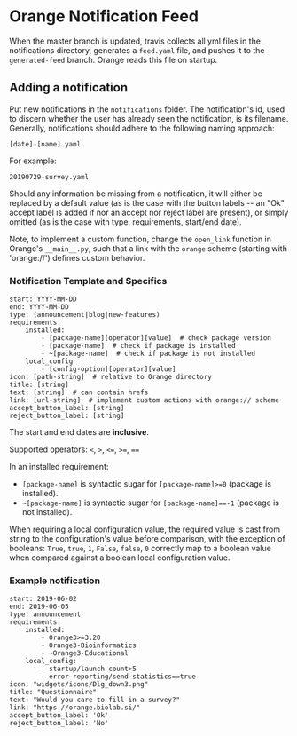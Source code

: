 # Orange Notification Feed

When the master branch is updated, travis collects all yml files in the notifications directory, generates a `feed.yaml` file, and pushes it to the `generated-feed` branch. Orange reads this file on startup.

## Adding a notification

Put new notifications in the `notifications` folder.
The notification's id, used to discern whether the user has already seen the notification, is its filename. Generally, notifications should adhere to the following naming approach:

```
[date]-[name].yaml
```

For example:

```
20190729-survey.yaml
```

Should any information be missing from a notification, it will either be replaced by a default value (as is the case with the button labels -- an "Ok" accept label is added if nor an accept nor reject label are present), or simply omitted (as is the case with type, requirements, start/end date).

Note, to implement a custom function, change the `open_link` function in Orange's `__main__.py`, such that a link with the `orange` scheme (starting with 'orange://') defines custom behavior.

### Notification Template and Specifics

```
start: YYYY-MM-DD
end: YYYY-MM-DD
type: (announcement|blog|new-features)
requirements:
    installed:
        - [package-name][operator][value]  # check package version
        - [package-name]  # check if package is installed
        - ~[package-name]  # check if package is not installed
    local_config  
        - [config-option][operator][value]
icon: [path-string]  # relative to Orange directory
title: [string]
text: [string]  # can contain hrefs
link: [url-string]  # implement custom actions with orange:// scheme
accept_button_label: [string]
reject_button_label: [string]
```

The start and end dates are **inclusive**.

Supported operators: `<`, `>`, `<=`, `>=`, `==`

In an installed requirement:
- `[package-name]` is syntactic sugar for `[package-name]>=0` (package is installed).
- `~[package-name]` is syntactic sugar for `[package-name]==-1` (package is not installed).

When requiring a local configuration value, the required value is cast from string to the configuration's value before comparison, with the exception of booleans: `True`, `true`, `1`, `False`, `false`, `0` correctly map to a boolean value when compared against a boolean local configuration value.

### Example notification

```
start: 2019-06-02
end: 2019-06-05
type: announcement
requirements:
    installed:
        - Orange3>=3.20
        - Orange3-Bioinformatics
        - ~Orange3-Educational
    local_config:
        - startup/launch-count>5
        - error-reporting/send-statistics==true 
icon: "widgets/icons/Dlg_down3.png" 
title: "Questionnaire"
text: "Would you care to fill in a survey?"
link: "https://orange.biolab.si/"
accept_button_label: 'Ok'
reject_button_label: 'No'
```
